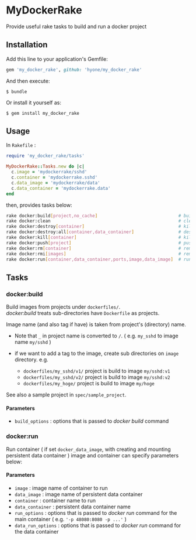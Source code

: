 # MyDockerRake

Provide useful rake tasks to build and run a docker project

## Installation

Add this line to your application's Gemfile:

```ruby
gem 'my_docker_rake', github: 'hyone/my_docker_rake'
```

And then execute:

```shell
$ bundle
```

Or install it yourself as:

```shell
$ gem install my_docker_rake
```

## Usage

In `Rakefile` :

```ruby
require 'my_docker_rake/tasks'

MyDockerRake::Tasks.new do |c|
  c.image = 'mydockerrake/sshd'
  c.container = 'mydockerrake.sshd'
  c.data_image = 'mydockerrake/data'
  c.data_container = 'mydockerrake.data'
end
```

then, provides tasks below:

```sh
rake docker:build[project,no_cache]                               # build docker images
rake docker:clean                                                 # clean all docker containers and non named images
rake docker:destroy[container]                                    # kill and remove main container
rake docker:destroy:all[container,data_container]                 # destroy all the containers (include data cont...
rake docker:kill[container]                                       # kill main container
rake docker:push[project]                                         # push docker image to docker index service
rake docker:rm[container]                                         # remove main container
rake docker:rmi[images]                                           # remove project images
rake docker:run[container,data_container,ports,image,data_image]  # run the container with persistent data containe
```

## Tasks

### docker:build

Build images from projects under `dockerfiles/`.  
*docker:build* treats sub-directories have `Dockerfile` as projects.

Image name (and also tag if have) is taken from project's (directory) name.  

- Note that `_` in project name is converted to `/`. ( e.g. `my_sshd` to image name `my/sshd` )

- if we want to add a tag to the image, create sub directories on `image` directory. e.g.
  - `dockerfiles/my_sshd/v1/` project is build to image `my/sshd:v1`
  - `dockerfiles/my_sshd/v2/` project is build to image `my/sshd:v2`
  - `dockerfiles/my_hoge/` project is build to image `my/hoge`

See also a sample project in `spec/sample_project`.

#### Parameters

- `build_options` : options that is passed to *docker build* command

### docker:run

Run container ( if set `docker_data_image`, with creating and mounting persistent data container )
image and container can specify parameters below:

#### Parameters

- `image` : image name of container to run
- `data_image` : image name of persistent data container
- `container` : container name to run
- `data_container` : persistent data container name
- `run_options` : options that is passed to *docker run* command for the main container ( e.g. `'-p 48080:8080 -p ...'` )
- `data_run_options` : options that is passed to *docker run* command for the data container
